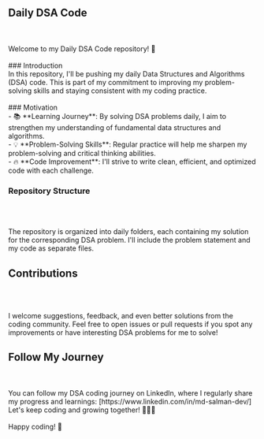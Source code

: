 ## Daily DSA Code
<br>
<br>
Welcome to my Daily DSA Code repository! 🚀
<br>
<br>
### Introduction
<br>
In this repository, I'll be pushing my daily Data Structures and Algorithms (DSA) code. This is part of my commitment to improving my problem-solving skills and staying consistent with my coding practice.

<br>
<br>
### Motivation
<br>
- 📚 **Learning Journey**: By solving DSA problems daily, I aim to strengthen my understanding of fundamental data structures and algorithms.
<br>
- 💡 **Problem-Solving Skills**: Regular practice will help me sharpen my problem-solving and critical thinking abilities.
<br>
- 🔥 **Code Improvement**: I'll strive to write clean, efficient, and optimized code with each challenge.
<br>

### Repository Structure

<br>
<br>

The repository is organized into daily folders, each containing my solution for the corresponding DSA problem. I'll include the problem statement and my code as separate files.

## Contributions
<br>
<br>

I welcome suggestions, feedback, and even better solutions from the coding community. Feel free to open issues or pull requests if you spot any improvements or have interesting DSA problems for me to solve!

## Follow My Journey

<br>
<br>
You can follow my DSA coding journey on LinkedIn, where I regularly share my progress and learnings: [https://www.linkedin.com/in/md-salman-dev/]
<br>
Let's keep coding and growing together! 🌱👩‍💻
<br>
<br>
Happy coding! 🚀


 
 
